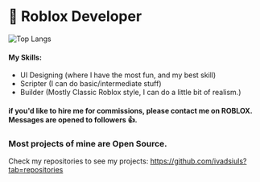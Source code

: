 # 📝 Roblox Developer
![Top Langs](https://github-readme-stats.vercel.app/api/top-langs/?username=ivadsiuls&size_weight=0.5&count_weight=0.5&layout=compact)

#### My Skills:
- UI Designing (where I have the most fun, and my best skill)
- Scripter (I can do basic/intermediate stuff)
- Builder (Mostly Classic Roblox style, I can do a little bit of realism.)

#### if you'd like to hire me for commissions, please contact me on ROBLOX. Messages are opened to followers 👍.

### Most projects of mine are Open Source.

Check my repositories to see my projects: https://github.com/ivadsiuls?tab=repositories
